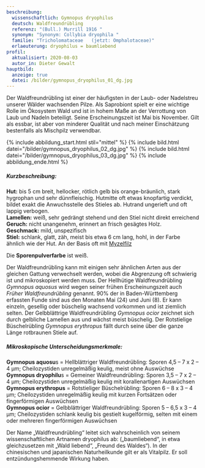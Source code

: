 ```yaml
---
beschreibung:
  wissenschaftlich: Gymnopus dryophilus
  deutsch: Waldfreundrübling
  referenz: "(Bull.) Murrill 1916 "
  synonym: "Synonym: Collybia dryophila "
  familie: "Tricholomataceae   (jetzt: Omphalotaceae)"
  erlaeuterung: dryophilus = baumliebend
profil:
  aktualisiert: 2020-08-03
  autor_in: Dieter Gewalt
hauptbild:
  anzeige: true
  datei: /bilder/gymnopus_dryophilus_01_dg.jpg
---
```

Der Waldfreundrübling ist einer der häufigsten in der Laub- oder Nadelstreu unserer Wälder wachsenden Pilze. Als  Saprobiont spielt er eine wichtige Rolle im Ökosystem Wald und ist in hohem Maße an der Verrottung von Laub und Nadeln beteiligt. Seine Erscheinungszeit ist Mai bis November. Gilt als essbar, ist aber von minderer Qualität und nach meiner Einschätzung bestenfalls als Mischpilz verwendbar.

{% include abbildung_start.html stil="mittel" %}
{% include bild.html datei="/bilder/gymnopus_dryophilus_02_dg.jpg" %}
{% include bild.html datei="/bilder/gymnopus_dryophilus_03_dg.jpg" %}
{% include abbildung_ende.html %}

##### Kurzbeschreibung:

**Hut:** bis 5 cm breit, hellocker, rötlich gelb bis orange-bräunlich, stark  hygrophan und sehr dünnfleischig. Hutmitte oft etwas knopfartig verdickt, bildet exakt die Anwuchsstelle des Stieles ab. Hutrand ungerieft und oft lappig verbogen.  
**Lamellen:** weiß, sehr gedrängt stehend und den Stiel nicht direkt erreichend  
**Geruch:** nicht unangenehm, erinnert an frisch gesägtes Holz.\
**Geschmack:** mild, unspezifisch  
**Stiel:** schlank, glatt, zäh, meist bis etwa 6 cm lang, hohl, in der Farbe ähnlich wie der Hut. An der Basis oft mit  [Myzelfilz](Myzel "Glossar")  

Die **Sporenpulverfarbe** ist weiß.

Der Waldfreundrübling kann mit einigen sehr ähnlichen Arten aus der gleichen Gattung verwechselt werden, wobei die Abgrenzung oft schwierig ist und mikroskopiert werden muss. Der Hellhütige Waldfreundrübling *Gymnopus aquosus* wird wegen seiner frühen Erscheinungszeit auch *Früher Waldfreundrübling* genannt. 90% der in Baden-Württemberg erfassten Funde sind aus den Monaten Mai (24) und Juni (8). Er kann einzeln, gesellig oder büschelig wachsend vorkommen und ist ziemlich selten. Der Gelbblättrige Waldfreundrübling *Gymnopus ocior* zeichnet sich durch gelbliche Lamellen aus und wächst meist büschelig. Der Rotstielige Büschelrübling *Gymnopus erythropus* fällt durch seine über die ganze Länge rotbraunen Stiele auf.

##### Mikroskopische Unterscheidungsmerkmale: 

**Gymnopus aquosu**s = Hellblättriger Waldfreundrübling: Sporen 4,5 – 7 x 2 – 4 µm; Cheilozystiden unregelmäßig keulig, meist ohne Auswüchse  
**Gymnopus dryophilu**s = Gemeiner Waldfreundrübling: Sporen 3,5 – 7 x 2 – 4 µm; Cheilozystiden unregelmäßig keulig mit korallenartigen Auswüchsen  
**Gymnopus erythropus** = Rotstieliger Büschelrübling: Sporen 6 – 8 x 3 – 4 µm; Cheilozystiden unregelmäßig keulig mit kurzen Fortsätzen oder fingerförmigen Auswüchsen  
**Gymnopus ocior** = Gelbblättriger Waldfreundrübling: Sporen 5 – 6,5 x 3 – 4 µm; Cheilozystiden schlank keulig bis gestielt kugelförmig, selten mit einem oder mehreren fingerförmigen Auswüchsen

Der Name „Waldfreundrübling“ leitet sich wahrscheinlich von seinem wissenschaftlichen Artnamen dryophilus ab: („baumliebend“, in etwa gleichzusetzen mit „Wald liebend“, „Freund des Waldes“). In der chinesischen und japanischen Naturheilkunde gilt er als Vitalpilz. Er soll entzündungshemmende Wirkung haben.
